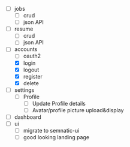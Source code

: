 - [ ] jobs
  - [ ] crud
  - [ ] json API
- [ ] resume
  - [ ] crud
  - [ ] json API
- [ ] accounts
  - [ ] oauth2
  - [x] login
  - [x] logout
  - [x] register
  - [x] delete
- [ ] settings
  - [ ] Profile
    - [ ] Update Profile details
    - [ ] Avatar/profile picture upload&display
- [ ] dashboard
- [ ] ui
  - [ ] migrate to semnatic-ui
  - [ ] good looking landing page